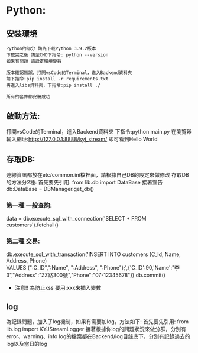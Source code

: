 # Python:

  ## 安裝環境
    Python的部分 請先下載Python 3.9.2版本
    下載完之後 請至CMD下指令: python --version
    如果有問題 請設定環境變數

    版本確認無誤，打開vsCode的Terminal，進入Backend資料夾
    請下指令:pip install -r requirements.txt
    再進入libs資料夾，下指令:pip install ./

    所有的套件都安裝成功

  ## 啟動方法:
  打開vsCode的Terminal，進入Backend資料夾
  下指令:python main.py
  在瀏覽器輸入網址:http://127.0.0.1:8888/kyj_stream/
  即可看到Hello World


  ## 存取DB:
  連線資訊都放在etc/common.ini檔裡面，請根據自己DB的設定來做修改
  存取DB的方法分2種:
  首先要先引用: from lib.db import DataBase
  接著宣告 db:DataBase = DBManager.get_db()
  ### 第一種 一般查詢:  
  data = db.execute_sql_with_connection('SELECT * FROM customers').fetchall()

  ### 第二種 交易:
  db.execute_sql_with_transaction('INSERT INTO customers (C_Id, Name,  Address, Phone)\
                              VALUES (":C_ID",":Name",  ":Address", ":Phone");',{'C_ID':90,'Name':"李3","Address":"ZZ路300號","Phone":"07-12345678"})
  db.commit()

  * 注意!! 為防止xss 要用:xxx來插入變數

  ## log
  為記錄問題，加入了log機制，如果有需要加log，方法如下:
  首先要先引用: from lib.log import KYJStreamLogger
  接著根據你log的問題狀況來做分群，分別有error、warning、info
  log的檔案都在Backend/log目錄底下，分別有記錄過去的log以及當日的log



  
  